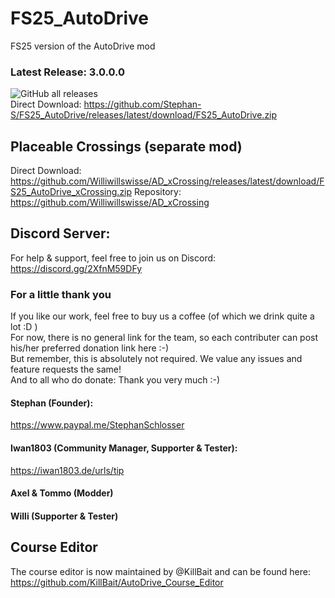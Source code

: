 # FS25_AutoDrive
FS25 version of the AutoDrive mod

### Latest Release: 3.0.0.0
![GitHub all releases](https://img.shields.io/github/downloads/Stephan-S/FS25_AutoDrive/total?label=Downloads&style=plastic)  
Direct Download: https://github.com/Stephan-S/FS25_AutoDrive/releases/latest/download/FS25_AutoDrive.zip

## Placeable Crossings (separate mod)
Direct Download: https://github.com/Williwillswisse/AD_xCrossing/releases/latest/download/FS25_AutoDrive_xCrossing.zip
Repository: https://github.com/Williwillswisse/AD_xCrossing

## Discord Server:
For help & support, feel free to join us on Discord: 
https://discord.gg/2XfnM59DFy

### For a little thank you
If you like our work, feel free to buy us a coffee (of which we drink quite a lot :D )  
For now, there is no general link for the team, so each contributer can post his/her preferred donation link here :-)  
But remember, this is absolutely not required. We value any issues and feature requests the same!  
And to all who do donate: Thank you very much :-)

#### Stephan (Founder):
https://www.paypal.me/StephanSchlosser

#### Iwan1803 (Community Manager, Supporter & Tester):
https://iwan1803.de/urls/tip

#### Axel & Tommo (Modder)

#### Willi (Supporter & Tester)

## Course Editor
The course editor is now maintained by @KillBait and can be found here:
https://github.com/KillBait/AutoDrive_Course_Editor

